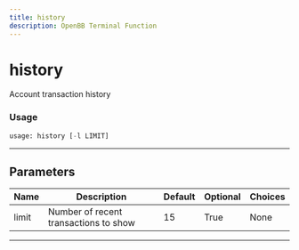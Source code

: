 ```yaml
---
title: history
description: OpenBB Terminal Function
---
```


# history

Account transaction history
### Usage 
```python
usage: history [-l LIMIT]
```
---
## Parameters
| Name | Description | Default | Optional | Choices |
| ---- | ----------- | ------- | -------- | ------- |
| limit | Number of recent transactions to show | 15 | True | None |
---
